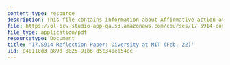```yaml
---
content_type: resource
description: This file contains information about Affirmative action at MIT.
file: https://ol-ocw-studio-app-qa.s3.amazonaws.com/courses/17-s914-conversations-you-cant-have-on-campus-race-ethnicity-gender-and-identity-spring-2012/e40110d3b89d882591b6d5c340eb54ec_MIT17_S914S12_aa3.pdf
file_type: application/pdf
resourcetype: Document
title: '17.S914 Reflection Paper: Diversity at MIT (Feb. 22)'
uid: e40110d3-b89d-8825-91b6-d5c340eb54ec
---
```

